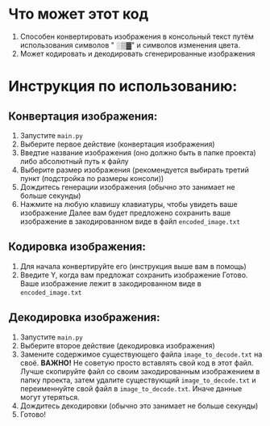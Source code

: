 # Что может этот код
1. Способен конвертировать изображения в консольный текст путём использования символов " ░▒▓" и символов изменения цвета.
2. Может кодировать и декодировать сгенерированные изображения

# Инструкция по использованию:
## Конвертация изображения:
1. Запустите `main.py`
2. Выберите первое действие (конвертация изображения)
3. Введтие название изображения (оно должно быть в папке проекта) либо абсолютный путь к файлу
4. Выберите размер изображения (рекомендуется выбирать третий пункт (подстройка по размеры консоли))
5. Дождитесь генерации изображения (обычно это занимает не больше секунды)
6. Нажмите на любую клавишу клавиатуры, чтобы увидеть ваше изображение
   Далее вам будет предложено сохранить ваше изображение в закодированном виде в файл `encoded_image.txt`
## Кодировка изображения:
1. Для начала конвертируйте его (инструкция выше вам в помощь)
2. Введите Y, когда вам предложат сохранить изображение
   Готово. Ваше изображение лежит в закодированном виде в `encoded_image.txt`
## Декодировка изображения:
1. Запустите `main.py`
2. Выберите второе действие (декодировка изображения)
3. Замените содержимое существующего файла `image_to_decode.txt` на своё. **ВАЖНО!** Не советую просто вставлять свой код в этот файл. Лучше скопируйте файл со своим закодированным изображением в папку проекта, затем удалите существующий `image_to_decode.txt` и переименнуйте свой файл в `image_to_decode.txt`. Иначе данные могут утеряться.
4. Дождитесь декодировки (обычно это занимает не больше секунды)
5. Готово!
